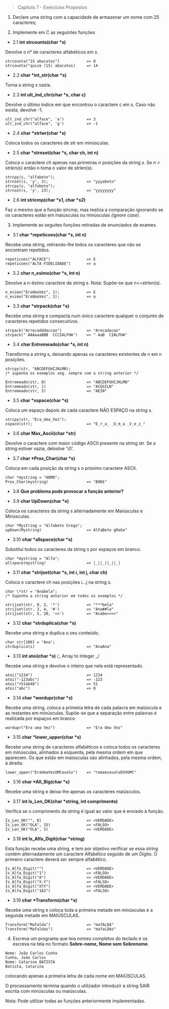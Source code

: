 > Capítulo 7 - Exercícios Propostos

1. Declare uma string com a capacidade de armazenar um nome com 25 caracteres;

2. Implemente em C as seguintes funções

- 2.1
  **int strcounta(char \*s)**

Devolve o n° de caracteres alfabéticos em _s_.

```
strcounta("15 abacates")            => 8
strcounta("quize (15) abacates)     => 14
```

- 2.2
  **char \*int_str(char \*s)**

Torna a string _s_ vazia.

- 2.3
  **int ult_ind_chr(char \*s, char c)**

Devolve o último índice em que encontrou o caractere c em s. Caso não exista, devolve -1.

```
ult_ind_chr("alface", 'a')          => 3
ult_ind_chr("alface", 'g')          => -1
```

- 2.4
  **char \*strlwr(char \*s)**

Coloca todos os caracteres de str em minúsculas.

- 2.5
  **char \*strnset(char \*s, char ch, int n)**

Coloca o caractere _ch_ apenas nas primeiras _n_ posições da string _s_.
Se _n > strlen(s)_ então n toma o valor de strlen(s).

```
strcpy(s, "alfabeto");
strnset(s, 'y', 3);                 => "yyyabeto"
strcpy(s, "alfabeto");
strnset(s, 'y', 23);                => "yyyyyyyy"
```

- 2.6
  **int stricmp(char \*s1, char \*s2)**

Faz o mesmo que a função strcmp, mas realiza a comparação ignorando se os caracteres estão em maiúsculas ou minúsculas _(ignore case)_.

3. Implemente as seguites funções retiradas de enunciados de exames.

- 3.1
  **char \*repeticoes(char \*s, int n)**

Recebe uma string, retirando-lhe todos os caracteres que não se encontram repetidos.

```
repeticoes("ALFACE")                => E
repeticoes("ALTA FIDELIDADE")       => a
```

- 3.2
  **char n_esimo(char \*s, int n)**

Devolve a n-ésimo caractere da string s.
Nota: Supõe-se que n<=strlen(s).

```
n_esimo("EraUmaVez", 1);            => E
n_esimo("EraUmaVez", 3);            => a
```

- 3.3
  **char \*strpack(char \*s)**

Recebe uma string e compacta num único caractere qualquer o conjunto de caracteres repetidos consecutivos.

```
strpack("Arrecadddaccao")           => "Arecadacao"
strpack(" AAAaaaBBB  CCCIALFHA")    => " AaB  CIALFHA"
```

- 3.4
  **char Entremeado(char \*s, int n)**

Transforma a string s, deixando apenas os caracteres existentes de n em n posições.

```
strcpy(str, "ABCDEFGHIJKLMN);
/* suponha os exemplos seg. sempre com a string anterior */

Entremeado(str, 0)                  => "ABCDEFGHIJKLMN"
Entremeado(str, 1)                  => "ACEGILN"
Entremeado(str, 3)                  => "AEIN"
```

- 3.5
  **char \*xspace(char \*s)**

Coloca um espaço depois de cada caractere NÃO ESPAÇO na string s.

```
strcpy(str, "Era_Uma_Vez");
xspace(str);                        => "E_r_a_ _U_m_a _V_e_z_"
```

- 3.6
  **char Max_Ascii(char \*str)**

Devolve o caractere com maior código ASCII presente na string str.
Se a string estiver vazia, delvolve '\0'.

- 3.7
  **char \*Prox_Char(char \*s)**

Coloca em cada posição da string s o próximo caractere ASCII.

```
char *mystring = "A8MO";
Prox_Char(mystring)                 => "B9N1"
```

- 3.8
  **Que problema pode provocar a função anterior?**

- 3.9
  **char UpDown(char \*s)**

Coloca os caracteres da string s alternadamente em Maiúsculas e Minúsculas.

```
char *Mystring = "Alfabeto Grego";
upDown(Mystring)                    => AlFaBeto gReGo"
```

- 3.10
  **char \*allspace(char \*s)**

Substitui todos os caracteres da string s por espaços em branco.

```
char *mystring = "Alfa";
allspace(mystring)                  => |_||_||_||_|
```

- 3.11
  **char \*strijset(char \*s, int i, int j, char ch)**

Coloca o caractere ch nas posições i...j na string s.

```
char \*str = "Anabela";
/* Suponha a string anterior em todos os exemplos */

strijset(str, 0, 2, '*')            => "***bela"
strijset(str, 3, 4, '#')            => "Ana##la"
strijset(str, 5, 20, '<<')          => "Anabe<<<<"
```

- 3.12
  **char \*strduplica(char \*s)**

Recebe uma string e duplica o seu conteúdo.

```
char str[100] = "Ana";
strduplica(s)                       => "AnaAna"
```

- 3.13
  **int atoi(char \*s)** /_ Array to Integer _/

Recebe uma string e devolve o inteiro que nela está representado.

```
atoi("1234")                        => 1234
atoi("-123abc")                     => -123
atoi("+51ab46")                     => 51
atoi("abc")                         => 0
```

- 3.14
  **char \*wordupr(char \*s)**

Recebe uma string, coloca a primeira letra de cada palavra em maiúscula e as restantes em minúsculas. Supõe-se que a separação entre palavras é realizada por espaços em branco.

```
wordupr("Era uma Vez")              => "Era Uma Vez"
```

- 3.15
  **char \*lower_upper(char \*s)**

Recebe uma string de caracteres alfabéticos e coloca todos os caracteres em minúsculas, alinhados à esquerda, pela mesma ordem em que aparecem. Os que estão em maiúsculas são alinhados, pela mesma ordem, à direita.

```
lower_upper("EraUmaVezUMCavalo")    => "ramaezavaloEUVUMC"
```

- 3.16
  **char \*All_Big(char \*s)**

Recebe uma string e deixa-lhe apenas os caracteres maiúsculos.

- 3.17
  **int Is_Len_OK(char \*string, int comprimento)**

Verifica se o comprimento da string é igual ao valor que é enviado à função.

```
Is_Len_OK("", O)                    => <VERDADE>
Is_Len_OK("OLA", 15)                => <FALSO>
Is_Len_OK("OLA", 3)                 => <VERDADE>
```

- 3.18
  **int Is_Alfa_Digit(char \*string)**

Esta função recebe uma string, e tem por objetivo verificar se essa string contém alternadamente um caractere Alfabético seguido de um Dígito. O primeiro caractere deverá ser sempre alfabético.

```
Is_Alfa_Digit("")                   => <VERDADE>
Is_Alfa_Digit("1")                  => <FALSO>
Is_Alfa_Digit("A")                  => <VERDADE>
Is_Alfa_Digit("X.Y")                => <FALSO>
Is_Alfa_Digit("X7Y")                => <VERDADE>
Is_Alfa_Digit("1A2")                => <FALSO>
```

- 3.19
  **char \*Transform(char \*s)**

Recebe uma string e coloca toda a primeira metade em minúsculas e a segunda metade em MAIÚSCULAS.

```
Transform("Mafalda")                => "mafALDA"
Transform("Mafaldas")               => "mafaLDAs"
```

4. Escreva um programa que leia nomes completos do teclado e os escreva na tela no formato **Sobre-nome, Nome sem Sobrenome**.

```
Nome: João Carlos Cunha
Cunha, João Carlos
Nome: Catarina BATISTA
Batista, Catarina
```

colocando apenas a primeira letra de cada nome em MAIÚSCULAS.

O processamento termina quando o utilizador introduzir a string SAIR escrita com minúsculas ou maiúsculas.

Nota: Pode utilizar todas as funções anteriormente implementadas.

